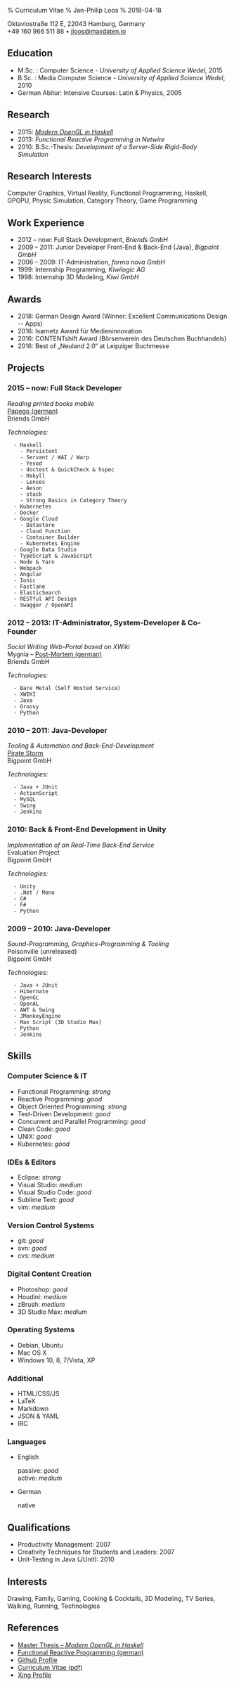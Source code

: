% Curriculum Vitae
% Jan-Philip Loos
% 2018-04-18

Oktaviostraße 112 E, 22043 Hamburg, Germany\
+49 160 966 511 88 • <jloos@maxdaten.io>

## Education

- M.Sc. : Computer Science - *University of Applied Science Wedel*, 2015
- B.Sc. : Media Computer Science - *University of Applied Science Wedel*, 2010
- German Abitur: Intensive Courses: Latin & Physics, 2005

## Research

- 2015: [*Modern OpenGL in Haskell*](https://github.com/MaxDaten/master-thesis/releases/download/1.0/master-thesis.pdf)
- 2013: *Functional Reactive Programming in Netwire*
- 2010: B.Sc.-Thesis: *Development of a Server-Side Rigid-Body Simulation*

## Research Interests

Computer Graphics, Virtual Reality, Functional Programming, Haskell, GPGPU, Physic Simulation, Category Theory, Game Programming

## Work Experience

- 2012 – now: Full Stack Development, *Briends GmbH*
- 2009 – 2011: Junior Developer Front-End & Back-End (Java), *Bigpoint GmbH*
- 2006 – 2009: IT-Administration, *forma nova GmbH*
- 1999: Internship Programming, *Kiwilogic AG*
- 1998: Internship 3D Modeling, *Kiwi GmbH*

## Awards

- 2018: German Design Award (Winner: Excellent Communications Design -- Apps)
- 2016: Isarnetz Award für Medieninnovation
- 2016: CONTENTshift Award (Börsenverein des Deutschen Buchhandels)
- 2016: Best of „Neuland 2.0“ at Leipziger Buchmesse

## Projects

### 2015 – now: Full Stack Developer

  *Reading printed books mobile*\
  [Papego (german)](http://papego.de)\
  Briends GmbH

  *Technologies:*

      - Haskell
        - Persistent
        - Servant / WAI / Warp
        - Yesod
        - doctest & QuickCheck & hspec
        - Hakyll
        - Lenses
        - Aeson
        - stack
        - Strong Basics in Category Theory
      - Kubernetes
      - Docker
      - Google Cloud
        - Datastore
        - Cloud Function
        - Container Builder
        - Kubernetes Engine
      - Google Data Studio
      - TypeScript & JavaScript
      - Node & Yarn
      - Webpack
      - Angular
      - Ionic
      - Fastlane
      - ElasticSearch
      - RESTful API Design
      - Swagger / OpenAPI

### 2012 – 2013: IT-Administrator, System-Developer & Co-Founder

  *Social Writing Web-Portal based on XWiki*\
  Mygnia – [Post-Mortem (german)](http://karl-olsberg.jimdo.com/mygnia/)\
  Briends GmbH

  *Technologies:*

      - Bare Metal (Self Hosted Service)
      - XWIKI
      - Java
      - Groovy
      - Python

### 2010 – 2011: Java-Developer

  *Tooling & Automation and Back-End-Development*\
  [Pirate Storm]((http://www.piratestorm.de/?locale=en_GB))\
  Bigpoint GmbH

  *Technologies:*

      - Java + JUnit
      - ActionScript
      - MySQL
      - Swing
      - Jenkins

### 2010: Back & Front-End Development in Unity

  *Implementation of an Real-Time Back-End Service*\
  Evaluation Project\
  Bigpoint GmbH

  *Technologies:*

      - Unity
      - .Net / Mono
      - C#
      - F#
      - Python

### 2009 – 2010: Java-Developer

  *Sound-Programming, Graphics-Programming & Tooling*\
  Poisonville (unreleased)\
  Bigpoint GmbH

  *Technologies:*

      - Java + JUnit
      - Hibernate
      - OpenGL
      - OpenAL
      - AWT & Swing
      - JMonkeyEngine
      - Max Script (3D Studio Max)
      - Python
      - Jenkins

## Skills

### Computer Science & IT

- Functional Programming: *strong*
- Reactive Programming: *good*
- Object Oriented Programming: *strong*
- Test-Driven Development: *good*
- Concurrent and Parallel Programming: *good*
- Clean Code: *good*
- UNIX: *good*
- Kubernetes: *good*

### IDEs & Editors

- Eclipse: *strong*
- Visual Studio: *medium*
- Visual Studio Code: *good*
- Sublime Text: *good*
- vim: *medium*

### Version Control Systems

- git: *good*
- svn: *good*
- cvs: *medium*

### Digital Content Creation

- Photoshop: *good*
- Houdini: *medium*
- zBrush: *medium*
- 3D Studio Max: *medium*

### Operating Systems

- Debian, Ubuntu
- Mac OS X
- Windows 10, 8, 7/Vista, XP

### Additional

- HTML/CSS/JS
- LaTeX
- Markdown
- JSON & YAML
- IRC

### Languages

- English

    passive: *good*\
    active: *medium*

- German

    native

## Qualifications

- Productivity Management: 2007
- Creativity Techniques for Students and Leaders: 2007
- Unit-Testing in Java (JUnit): 2010

## Interests

Drawing, Family, Gaming, Cooking & Cocktails, 3D Modeling, TV Series, Walking, Running, Technologies

## References

- [Master Thesis – *Modern OpenGL in Haskell*](https://github.com/MaxDaten/master-thesis/releases/download/1.0/master-thesis.pdf)
- [Functional Reactive Programming (german)](http://stud.fh-wedel.de/~inf9912/research/20131207-info-seminar-frp-netwire/)
- [Github Profile](https://github.com/MaxDaten)
- [Curriculum Vitae (pdf)](./curriculum-vitae.pdf)
- [Xing Profile](https://www.xing.com/profile/JanPhilip_Loos/cv)
